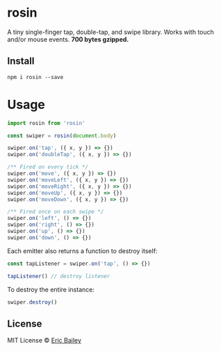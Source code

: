 # rosin
A tiny single-finger tap, double-tap, and swipe library. Works with touch and/or
mouse events. **700 bytes gzipped.**

## Install
```
npm i rosin --save
```

# Usage
```javascript
import rosin from 'rosin'

const swiper = rosin(document.body)

swiper.on('tap', ({ x, y }) => {})
swiper.on('doubleTap', ({ x, y }) => {})

/** Fired on every tick */
swiper.on('move', ({ x, y }) => {})
swiper.on('moveLeft', ({ x, y }) => {})
swiper.on('moveRight', ({ x, y }) => {})
swiper.on('moveUp', ({ x, y }) => {})
swiper.on('moveDown', ({ x, y }) => {})

/** Fired once on each swipe */
swiper.on('left', () => {})
swiper.on('right', () => {})
swiper.on('up', () => {})
swiper.on('down', () => {})
```
Each emitter also returns a function to destroy itself:
```javascript
const tapListener = swiper.on('tap', () => {})

tapListener() // destroy listener
```
To destroy the entire instance:
```javascript
swiper.destroy()
```

## License
MIT License © [Eric Bailey](https://estrattonbailey.com)
